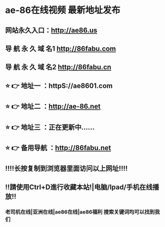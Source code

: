 # ae-86在线视频 最新地址发布 
## 网站永久入口：http://ae86.us
## 导 航 永 久 域 名1   http://86fabu.com
## 导 航 永 久 域 名2   http://86fabu.cn
                   
## ⭐️ 👉 地址一 ：httpS://ae8601.com
## ⭐️ 👉 地址二 ：http://ae-86.net
## ⭐️ 👉 地址三 ：正在更新中......
## ⭐️ 👉 备用导航 ：http://86fabu.net
## ‼️‼️长按复制到浏览器里面访问以上网址‼️‼️
## ‼️請使用Ctrl+D進行收藏本站!|电脑/Ipad/手机在线播放‼️
### 老司机在线|亚洲在线|ae86在线|ae86福利  搜索关键词均可以找到我们

